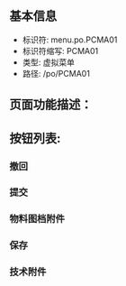 
## 基本信息

- 标识符: menu.po.PCMA01
- 标识符缩写: PCMA01
- 类型: 虚拟菜单
- 路径: /po/PCMA01

## 页面功能描述：





## 按钮列表:


### 撤回



### 提交



### 物料图档附件



### 保存



### 技术附件


